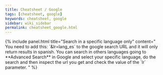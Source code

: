 ```yaml
---
title: Cheatsheet / Google
tags: [cheatsheet, google]
keywords: cheatsheet, google
sidebar: wiki_sidebar
permalink: cheatsheet_google.html
---
```


<div class="panel-group">
<!--  panel -->
{% include panel.html
title="Search in a specific language only"
content="
You need to add this: `&lr=lang_es` to the google search URL and it will only return results in spanish.  
You can search in others languages going to **Advanced Search** in Google and select your specific language, do the search and then inspect the url you get and check the value of the `lr` parameter.
" %}
<!-- end -->
</div>
